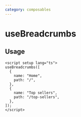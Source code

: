 ```yaml
---
category: composables
---
```


# useBreadcrumbs

<!-- PLACEHOLDER_DESCRIPTION -->

## Usage

```vue
<script setup lang="ts">
useBreadcrumbs([
  {
    name: "Home",
    path: "/",
  },
  {
    name: "Top sellers",
    path: "/top-sellers",
  },
]);
</script>
```
